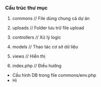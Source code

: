 ### Cấu trúc thư mục

<!-- ôn tập lại object và class trong php  -->

<!-- object: là đối tượng chứa thông tin thuộc tính và phương thức -->
<!-- Ví dụ sinh viên A: -->
<!-- Thuộc tính là: họ tên, năm sinh, quê quán, số điện thoại  -->
<!-- Phương thức(function): lời chào của A, dựa vào năm sinh tính tuổi của A -->

<!-- Class: là khuôn mẫu để tạo ra đối tượng  -->

1. commons // File dùng chung cả dự án
2. uploads // Folder lưu trữ file upload

3. controllers // Xử lý logic
4. models // Thao tác cơ sở dữ liệu
5. views // Hiển thị
6. index.php // Điều hướng

- Cấu hình DB trong file commons/env.php
- Hi

<!-- Từ giờ trở đi với base này, không dùng bất cứ 1 đường dẫn chính xác nào -->
